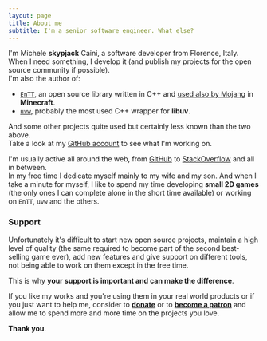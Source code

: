 ```yaml
---
layout: page
title: About me
subtitle: I'm a senior software engineer. What else?
---
```


I'm Michele **skypjack** Caini, a software developer from Florence, Italy. When I need something, I develop it (and publish my projects for the open source community if possible).  
I'm also the author of:

* [`EnTT`](https://github.com/skypjack/entt), an open source library written in C++ and [used also by Mojang](https://minecraft.net/en-us/attribution/) in **Minecraft**.
* [`uvw`](https://github.com/skypjack/uvw), probably the most used C++ wrapper for **libuv**.

And some other projects quite used but certainly less known than the two above.  
Take a look at my [GitHub account](https://github.com/skypjack) to see what I'm working on.

I'm usually active all around the web, from [GitHub](https://github.com/skypjack) to [StackOverflow](https://stackoverflow.com/users/4987285/skypjack) and all in between.  
In my free time I dedicate myself mainly to my wife and my son. And when I take a minute for myself, I like to spend my time developing **small 2D games** (the only ones I can complete alone in the short time available) or working on `EnTT`, `uvw` and the others.

### Support

Unfortunately it's difficult to start new open source projects, maintain a high level of quality (the same required to become part of the second best-selling game ever), add new features and give support on different tools, not being able to work on them except in the free time.

This is why **your support is important and can make the difference**.

If you like my works and you're using them in your real world products or if you just want to help me, consider to [**donate**](https://www.paypal.com/cgi-bin/webscr?cmd=_donations&business=W2HF9FESD5LJY&lc=IT&item_name=Michele%20Caini&currency_code=EUR&bn=PP%2dDonationsBF%3abtn_donateCC_LG%2egif%3aNonHosted) or to [**become a patron**](https://www.patreon.com/bePatron?c=1772573) and allow me to spend more and more time on the projects you love.

**Thank you**.
